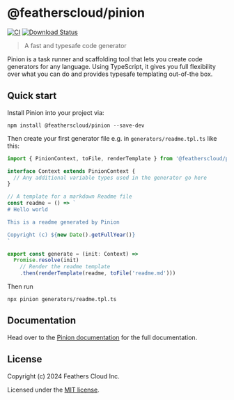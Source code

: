 # @featherscloud/pinion

[![CI](https://github.com/feathershq/pinion/actions/workflows/nodejs.yml/badge.svg)](https://github.com/feathershq/pinion/actions/workflows/nodejs.yml)
[![Download Status](https://img.shields.io/npm/dm/@featherscloud/pinion.svg?style=flat-square)](https://www.npmjs.com/package/@featherscloud/pinion)

> A fast and typesafe code generator

Pinion is a task runner and scaffolding tool that lets you create code generators for any language. Using TypeScript, it gives you full flexibility over what you can do and provides typesafe templating out-of-the box.

## Quick start

Install Pinion into your project via:

```
npm install @featherscloud/pinion --save-dev
```

Then create your first generator file e.g. in `generators/readme.tpl.ts` like this:

```ts
import { PinionContext, toFile, renderTemplate } from '@featherscloud/pinion'

interface Context extends PinionContext {
  // Any additional variable types used in the generator go here
}

// A template for a markdown Readme file
const readme = () => `
# Hello world

This is a readme generated by Pinion

Copyright (c) ${new Date().getFullYear()}
`

export const generate = (init: Context) =>
  Promise.resolve(init)
    // Render the readme template
    .then(renderTemplate(readme, toFile('readme.md')))
```

Then run

```
npx pinion generators/readme.tpl.ts
```

## Documentation

Head over to the [Pinion documentation](https://feathers.cloud/pinion) for the full documentation.

## License

Copyright (c) 2024 Feathers Cloud Inc.

Licensed under the [MIT license](./LICENSE).
